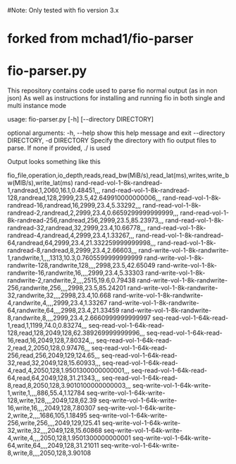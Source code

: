 #Note: Only tested with fio version 3.x

# forked from mchad1/fio-parser

# fio-parser.py
This repository contains code used to parse fio normal output (as in non json)
As well as instructions for installing and running fio in both single and multi instance mode

usage: fio-parser.py [-h] [--directory DIRECTORY]

optional arguments:
  -h, --help            show this help message and exit
  --directory DIRECTORY, -d DIRECTORY
                        Specify the directory with fio output files to parse.
                        If none if provided, ./ is used

Output looks something like this

fio_file,operation,io_depth,reads,read_bw(MiB/s),read_lat(ms),writes,write_bw(MIB/s),write_lat(ms)
rand-read-vol-1-8k-randread-1,randread,1,2060,16.1,0.48451,,,
rand-read-vol-1-8k-randread-128,randread,128,2999,23.5,42.649910000000006,,,
rand-read-vol-1-8k-randread-16,randread,16,2999,23.4,5.33292,,,
rand-read-vol-1-8k-randread-2,randread,2,2999,23.4,0.6659299999999999,,,
rand-read-vol-1-8k-randread-256,randread,256,2999,23.5,85.23973,,,
rand-read-vol-1-8k-randread-32,randread,32,2999,23.4,10.66778,,,
rand-read-vol-1-8k-randread-4,randread,4,2999,23.4,1.33267,,,
rand-read-vol-1-8k-randread-64,randread,64,2999,23.4,21.332259999999998,,,
rand-read-vol-1-8k-randread-8,randread,8,2999,23.4,2.66603,,,
rand-write-vol-1-8k-randwrite-1,randwrite,1,,,,1313,10.3,0.7605599999999999
rand-write-vol-1-8k-randwrite-128,randwrite,128,,,,2998,23.5,42.65049
rand-write-vol-1-8k-randwrite-16,randwrite,16,,,,2999,23.4,5.33303
rand-write-vol-1-8k-randwrite-2,randwrite,2,,,,2515,19.6,0.79438
rand-write-vol-1-8k-randwrite-256,randwrite,256,,,,2998,23.5,85.24201
rand-write-vol-1-8k-randwrite-32,randwrite,32,,,,2998,23.4,10.668
rand-write-vol-1-8k-randwrite-4,randwrite,4,,,,2999,23.4,1.33267
rand-write-vol-1-8k-randwrite-64,randwrite,64,,,,2998,23.4,21.33459
rand-write-vol-1-8k-randwrite-8,randwrite,8,,,,2999,23.4,2.6660999999999997
seq-read-vol-1-64k-read-1,read,1,1199,74.0,0.83274,,,
seq-read-vol-1-64k-read-128,read,128,2049,128,62.389269999999996,,,
seq-read-vol-1-64k-read-16,read,16,2049,128,7.80324,,,
seq-read-vol-1-64k-read-2,read,2,2050,128,0.97476,,,
seq-read-vol-1-64k-read-256,read,256,2049,129,124.65,,,
seq-read-vol-1-64k-read-32,read,32,2049,128,15.60933,,,
seq-read-vol-1-64k-read-4,read,4,2050,128,1.9501300000000001,,,
seq-read-vol-1-64k-read-64,read,64,2049,128,31.21343,,,
seq-read-vol-1-64k-read-8,read,8,2050,128,3.9010100000000003,,,
seq-write-vol-1-64k-write-1,write,1,,,,886,55.4,1.12784
seq-write-vol-1-64k-write-128,write,128,,,,2049,128,62.39
seq-write-vol-1-64k-write-16,write,16,,,,2049,128,7.80307
seq-write-vol-1-64k-write-2,write,2,,,,1686,105,1.18495
seq-write-vol-1-64k-write-256,write,256,,,,2049,129,125.41
seq-write-vol-1-64k-write-32,write,32,,,,2049,128,15.60868
seq-write-vol-1-64k-write-4,write,4,,,,2050,128,1.9501300000000001
seq-write-vol-1-64k-write-64,write,64,,,,2049,128,31.21011
seq-write-vol-1-64k-write-8,write,8,,,,2050,128,3.90108


